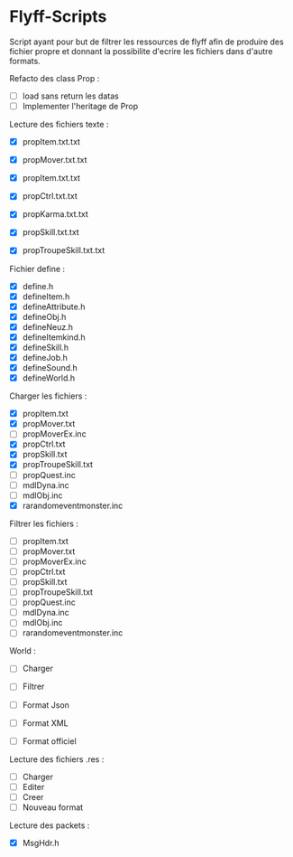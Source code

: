 # Flyff-Scripts

Script ayant pour but de filtrer les ressources de flyff afin de produire des fichier propre et donnant la possibilite d'ecrire les fichiers dans d'autre formats.

Refacto des class Prop :
- [ ] load sans return les datas
- [ ] Implementer l'heritage de Prop

Lecture des fichiers texte :
- [x] propItem.txt.txt
- [x] propMover.txt.txt
- [x] propItem.txt.txt
- [x] propCtrl.txt.txt
- [x] propKarma.txt.txt
- [x] propSkill.txt.txt
- [x] propTroupeSkill.txt.txt


Fichier define :
- [x] define.h
- [x] defineItem.h
- [x] defineAttribute.h
- [x] defineObj.h
- [x] defineNeuz.h
- [x] defineItemkind.h
- [x] defineSkill.h
- [x] defineJob.h
- [x] defineSound.h
- [x] defineWorld.h

Charger les fichiers :
- [x] propItem.txt
- [x] propMover.txt
- [ ] propMoverEx.inc
- [x] propCtrl.txt
- [x] propSkill.txt
- [x] propTroupeSkill.txt
- [ ] propQuest.inc
- [ ] mdlDyna.inc
- [ ] mdlObj.inc
- [x] rarandomeventmonster.inc

Filtrer les fichiers :
- [ ] propItem.txt
- [ ] propMover.txt
- [ ] propMoverEx.inc
- [ ] propCtrl.txt
- [ ] propSkill.txt
- [ ] propTroupeSkill.txt
- [ ] propQuest.inc
- [ ] mdlDyna.inc
- [ ] mdlObj.inc
- [ ] rarandomeventmonster.inc

World :
- [ ] Charger
- [ ] Filtrer
- [ ] Format Json
- [ ] Format XML
- [ ] Format officiel


Lecture des fichiers .res :
- [ ] Charger
- [ ] Editer
- [ ] Creer
- [ ] Nouveau format

Lecture des packets :
- [x] MsgHdr.h
